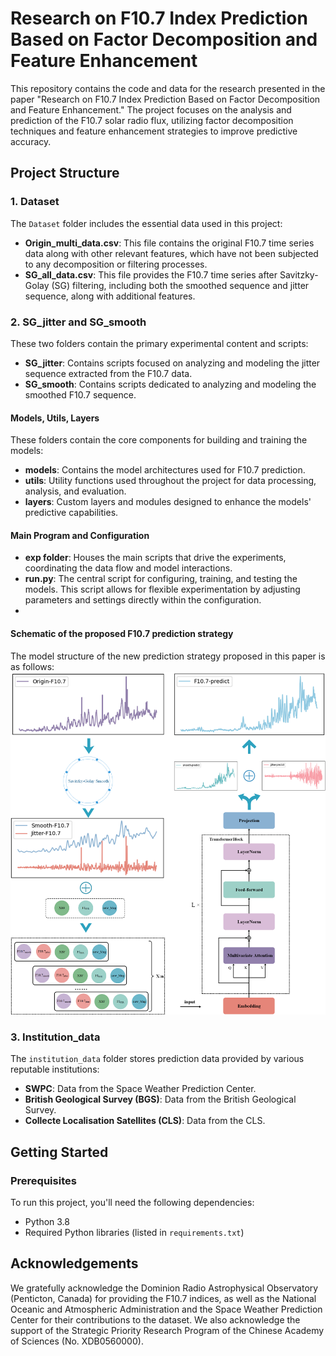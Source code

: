 # Research on F10.7 Index Prediction Based on Factor Decomposition and Feature Enhancement

This repository contains the code and data for the research presented in the paper "Research on F10.7 Index Prediction Based on Factor Decomposition and Feature Enhancement." The project focuses on the analysis and prediction of the F10.7 solar radio flux, utilizing factor decomposition techniques and feature enhancement strategies to improve predictive accuracy.

## Project Structure

### 1. Dataset
The `Dataset` folder includes the essential data used in this project:

- **Origin_multi_data.csv**: This file contains the original F10.7 time series data along with other relevant features, which have not been subjected to any decomposition or filtering processes.
- **SG_all_data.csv**: This file provides the F10.7 time series after Savitzky-Golay (SG) filtering, including both the smoothed sequence and jitter sequence, along with additional features.

### 2. SG_jitter and SG_smooth
These two folders contain the primary experimental content and scripts:

- **SG_jitter**: Contains scripts focused on analyzing and modeling the jitter sequence extracted from the F10.7 data.
- **SG_smooth**: Contains scripts dedicated to analyzing and modeling the smoothed F10.7 sequence.

#### Models, Utils, Layers
These folders contain the core components for building and training the models:

- **models**: Contains the model architectures used for F10.7 prediction.
- **utils**: Utility functions used throughout the project for data processing, analysis, and evaluation.
- **layers**: Custom layers and modules designed to enhance the models' predictive capabilities.

#### Main Program and Configuration

- **exp folder**: Houses the main scripts that drive the experiments, coordinating the data flow and model interactions.
- **run.py**: The central script for configuring, training, and testing the models. This script allows for flexible experimentation by adjusting parameters and settings directly within the configuration.
- 
#### Schematic of the proposed F10.7 prediction strategy
The model structure of the new prediction strategy proposed in this paper is as follows:
![Diagram of the model structure](imgs/model_2.png)


### 3. Institution_data
The `institution_data` folder stores prediction data provided by various reputable institutions:

- **SWPC**: Data from the Space Weather Prediction Center.
- **British Geological Survey (BGS)**: Data from the British Geological Survey.
- **Collecte Localisation Satellites (CLS)**: Data from the CLS.

## Getting Started

### Prerequisites
To run this project, you'll need the following dependencies:

- Python 3.8
- Required Python libraries (listed in `requirements.txt`)

  
## Acknowledgements
We gratefully acknowledge the Dominion Radio Astrophysical Observatory (Penticton, Canada) for providing the F10.7 indices, as well as the National Oceanic and Atmospheric Administration and the Space Weather Prediction Center for their contributions to the dataset. We also acknowledge the support of the Strategic Priority Research Program of the Chinese Academy of Sciences (No. XDB0560000).
